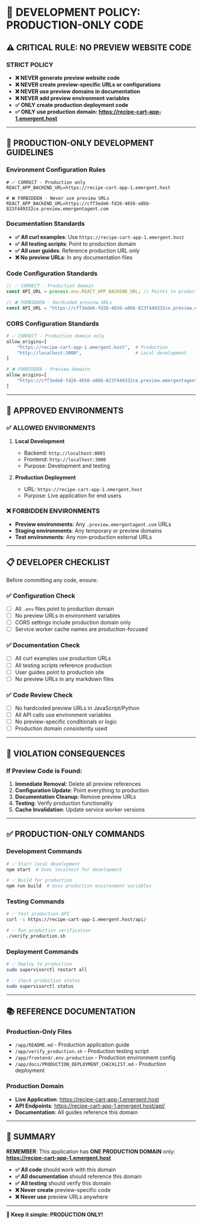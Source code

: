 # 🚫 DEVELOPMENT POLICY: PRODUCTION-ONLY CODE

## ⚠️ CRITICAL RULE: NO PREVIEW WEBSITE CODE

### **STRICT POLICY**
- **❌ NEVER generate preview website code**
- **❌ NEVER create preview-specific URLs or configurations**
- **❌ NEVER use preview domains in documentation**
- **❌ NEVER add preview environment variables**
- **✅ ONLY create production deployment code**
- **✅ ONLY use production domain: https://recipe-cart-app-1.emergent.host**

---

## 🎯 **PRODUCTION-ONLY DEVELOPMENT GUIDELINES**

### **Environment Configuration Rules**
```env
# ✅ CORRECT - Production only
REACT_APP_BACKEND_URL=https://recipe-cart-app-1.emergent.host

# ❌ FORBIDDEN - Never use preview URLs
REACT_APP_BACKEND_URL=https://cff3ede6-fd26-4656-a8bb-823f449332ce.preview.emergentagent.com
```

### **Documentation Standards**
- **✅ All curl examples**: Use `https://recipe-cart-app-1.emergent.host`
- **✅ All testing scripts**: Point to production domain
- **✅ All user guides**: Reference production URL only
- **❌ No preview URLs**: In any documentation files

### **Code Configuration Standards**
```javascript
// ✅ CORRECT - Production domain
const API_URL = process.env.REACT_APP_BACKEND_URL; // Points to production

// ❌ FORBIDDEN - Hardcoded preview URLs
const API_URL = "https://cff3ede6-fd26-4656-a8bb-823f449332ce.preview.emergentagent.com";
```

### **CORS Configuration Standards**
```python
# ✅ CORRECT - Production domain only
allow_origins=[
    "https://recipe-cart-app-1.emergent.host",  # Production
    "http://localhost:3000",                    # Local development
]

# ❌ FORBIDDEN - Preview domains
allow_origins=[
    "https://cff3ede6-fd26-4656-a8bb-823f449332ce.preview.emergentagent.com"
]
```

---

## 🔧 **APPROVED ENVIRONMENTS**

### **✅ ALLOWED ENVIRONMENTS**
1. **Local Development**
   - Backend: `http://localhost:8001`
   - Frontend: `http://localhost:3000`
   - Purpose: Development and testing

2. **Production Deployment**
   - URL: `https://recipe-cart-app-1.emergent.host`
   - Purpose: Live application for end users

### **❌ FORBIDDEN ENVIRONMENTS**
- **Preview environments**: Any `.preview.emergentagent.com` URLs
- **Staging environments**: Any temporary or preview domains
- **Test environments**: Any non-production external URLs

---

## 📋 **DEVELOPER CHECKLIST**

Before committing any code, ensure:

### **✅ Configuration Check**
- [ ] All `.env` files point to production domain
- [ ] No preview URLs in environment variables
- [ ] CORS settings include production domain only
- [ ] Service worker cache names are production-focused

### **✅ Documentation Check**
- [ ] All curl examples use production URLs
- [ ] All testing scripts reference production
- [ ] User guides point to production site
- [ ] No preview URLs in any markdown files

### **✅ Code Review Check**
- [ ] No hardcoded preview URLs in JavaScript/Python
- [ ] All API calls use environment variables
- [ ] No preview-specific conditionals or logic
- [ ] Production domain consistently used

---

## 🚨 **VIOLATION CONSEQUENCES**

### **If Preview Code is Found:**
1. **Immediate Removal**: Delete all preview references
2. **Configuration Update**: Point everything to production
3. **Documentation Cleanup**: Remove preview URLs
4. **Testing**: Verify production functionality
5. **Cache Invalidation**: Update service worker versions

---

## ✅ **PRODUCTION-ONLY COMMANDS**

### **Development Commands**
```bash
# ✅ Start local development
npm start  # Uses localhost for development

# ✅ Build for production
npm run build  # Uses production environment variables
```

### **Testing Commands**
```bash
# ✅ Test production API
curl -s https://recipe-cart-app-1.emergent.host/api/

# ✅ Run production verification
./verify_production.sh
```

### **Deployment Commands**
```bash
# ✅ Deploy to production
sudo supervisorctl restart all

# ✅ Check production status
sudo supervisorctl status
```

---

## 📚 **REFERENCE DOCUMENTATION**

### **Production-Only Files**
- `/app/README.md` - Production application guide
- `/app/verify_production.sh` - Production testing script
- `/app/frontend/.env.production` - Production environment config
- `/app/docs/PRODUCTION_DEPLOYMENT_CHECKLIST.md` - Production deployment

### **Production Domain**
- **Live Application**: https://recipe-cart-app-1.emergent.host
- **API Endpoints**: https://recipe-cart-app-1.emergent.host/api/
- **Documentation**: All guides reference this domain

---

## 🎯 **SUMMARY**

**REMEMBER**: This application has **ONE PRODUCTION DOMAIN** only:
**https://recipe-cart-app-1.emergent.host**

- **✅ All code** should work with this domain
- **✅ All documentation** should reference this domain  
- **✅ All testing** should verify this domain
- **❌ Never create** preview-specific code
- **❌ Never use** preview URLs anywhere

---

**🚀 Keep it simple: PRODUCTION ONLY!**